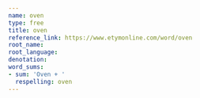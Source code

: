 ```yaml
---
name: oven
type: free
title: oven
reference_link: https://www.etymonline.com/word/oven
root_name: 
root_language: 
denotation: 
word_sums:
- sum: 'Oven + '
  respelling: oven
---
```

